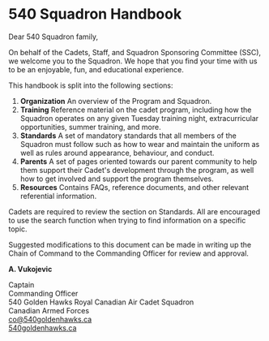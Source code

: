# 540 Squadron Handbook

Dear 540 Squadron family,

On behalf of the Cadets, Staff, and Squadron Sponsoring Committee (SSC), we welcome you to the Squadron. We hope that you find your time with us to be an enjoyable, fun, and educational experience.

This handbook is split into the following sections:

1. **Organization** An overview of the Program and Squadron.
2. **Training** Reference material on the cadet program, including how the Squadron operates on any given Tuesday training night, extracurricular opportunities, summer training, and more.
3. **Standards** A set of mandatory standards that all members of the Squadron must follow such as how to wear and maintain the uniform as well as rules around appearance, behaviour, and conduct.
4. **Parents** A set of pages oriented towards our parent community to help them support their Cadet's development through the program, as well how to get involved and support the program themselves.
5. **Resources** Contains FAQs, reference documents, and other relevant referential information.

Cadets are required to review the section on Standards. All are encouraged to use the search function when trying to find information on a specific topic.

Suggested modifications to this document can be made in writing up the Chain of Command to the Commanding Officer for review and approval.

**A. Vukojevic**

Captain\
Commanding Officer\
540 Golden Hawks Royal Canadian Air Cadet Squadron\
Canadian Armed Forces\
[co@540goldenhawks.ca](mailto:co@540goldenhawks.ca)\
[540goldenhawks.ca](https://540goldenhawks.ca)

